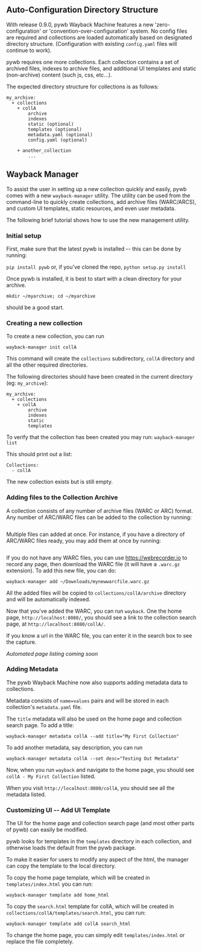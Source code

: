 ## Auto-Configuration Directory Structure

With release 0.9.0, pywb Wayback Machine features a new 'zero-configuration' or 'convention-over-configuration' system. No config files are required and collections are loaded automatically based on designated directory structure. (Configuration with existing `config.yaml` files will continue to work).

pywb requires one more collections. Each collection contains a set of archived files, indexes to archive files, and additional UI templates and static (non-archive) content (such js, css, etc...).

The expected directory structure for collections is as follows:

```
my_archive:
  + collections
    + collA
        archive
        indexes
        static (optional)
        templates (optional)
        metadata.yaml (optional)
        config.yaml (optional)

    + another_collection
        ...
```

## Wayback Manager

To assist the user in setting up a new collection quickly and easily, pywb comes with a new `wayback-manager` utility. The utility can be used from the command-line to quickly create collections, add archive files (WARC/ARCS), and custom UI templates, static resources, and even user metadata.

The following brief tutorial shows how to use the new management utility.

### Initial setup

First, make sure that the latest pywb is installed -- this can be done by running:

`pip install pywb` or, if you've cloned the repo, `python setup.py install`

Once pywb is installed, it is best to start with a clean directory for your archive.

`mkdir ~/myarchive; cd ~/myarchive`

should be a good start.

### Creating a new collection

To create a new collection, you can run

```wayback-manager init collA```

This command will create the `collections` subdirectory, `collA` directory and all the other required directories.

The following directories should have been created in the current directory (eg: `my_archive`):

```
my_archive:
  + collections
    + collA
        archive
        indexes
        static
        templates
```

To verify that the collection has been created you may run:
```wayback-manager list```

This should print out a list:
```
Collections:
  - collA
```

The new collection exists but is still empty. 

### Adding files to the Collection Archive

A collection consists of any number of archive files (WARC or ARC) format. Any number of ARC/WARC files can be added to the collection by running:

```wayback-manager add <collName> <path/to/warc> <path/to/another_warc> ...
```

Multiple files can added at once. For instance, if you have a directory of ARC/WARC files ready, you may add them
at once by running:

```wayback-manager add collA /path/to/warcs/*.warc.gz
```

If you do not have any WARC files, you can use https://webrecorder.io to record any page, then download the WARC file (it will have a `.warc.gz` extension). To add this new file, you can do:

```wayback-manager add ~/Downloads/mynewwarcfile.warc.gz```

All the added files will be copied to `collections/collA/archive` directory and will be automatically indexed.

Now that you've added the WARC, you can run ``wayback``. One the home page, `http://localhost:8080/`, you should see a link to the collection search page, at `http://localhost:8080/collA/`.

If you know a url in the WARC file, you can enter it in the search box to see the capture.

*Automated page listing coming soon*

### Adding Metadata

The pywb Wayback Machine now also supports adding metadata data to collections.

Metadata consists of `name=values` pairs and will be stored in each collection's `metadata.yaml` file.

The `title` metadata will also be used on the home page and collection search page.
To add a title:

```wayback-manager metadata collA --add title="My First Collection"```

To add another metadata, say description, you can run

```wayback-manager metadata collA --set desc="Testing Out Metadata"```

Now, when you run ```wayback``` and navigate to the home page, you should see
`collA - My First Collection` listed.

When you visit ```http://localhost:8080/collA```, you should see all the metadata listed.

### Customizing UI -- Add UI Template

The UI for the home page and collection search page (and most other parts of pywb) can easily be modified.

pywb looks for templates in the `templates` directory in each collection, and otherwise loads the default from the pywb package.

To make it easier for users to modify any aspect of the html, the manager can copy the template to the local directory.

To copy the home page template, which will be created in `templates/index.html` you can run: 

```wayback-manager template add home_html```

To copy the `search.html` template for collA, which will be created in `collections/collA/templates/search.html`,
you can run:

```wayback-manager template add collA search_html```

To change the home page, you can simply edit `templates/index.html` or replace the file completely.




